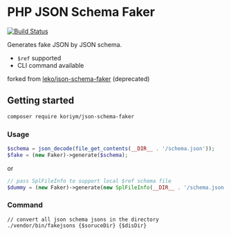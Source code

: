
# PHP JSON Schema Faker
[![Build Status](https://travis-ci.org/koriym/php-json-schema-faker.svg?branch=master)](https://travis-ci.org/koriym/php-json-schema-faker)

Generates fake JSON by JSON schema.

 * `$ref` supported
 * CLI command available

forked from [leko/json-schema-faker](https://github.com/Leko/php-json-schema-faker) (deprecated)

## Getting started

```bash
composer require koriym/json-schema-faker
```

### Usage

```php
$schema = json_decode(file_get_contents(__DIR__ . '/schema.json'));
$fake = (new Faker)->generate($schema);
```

or

```php
// pass SplFileInfo to support local $ref schema file
$dummy = (new Faker)->generate(new SplFileInfo(__DIR__ . '/schema.json'));
```

### Command

```
// convert all json schema jsons in the directory
./vendor/bin/fakejsons {$soruceDir} {$disDir}
```

